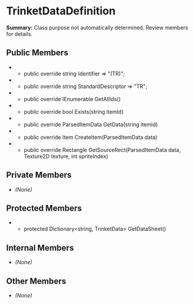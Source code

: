 # TrinketDataDefinition

**Summary:** Class purpose not automatically determined. Review members for details.

## Public Members
- - public override string Identifier => "(TR)";
- - public override string StandardDescriptor => "TR";
- - public override IEnumerable<string> GetAllIds()
- - public override bool Exists(string itemId)
- - public override ParsedItemData GetData(string itemId)
- - public override Item CreateItem(ParsedItemData data)
- - public override Rectangle GetSourceRect(ParsedItemData data, Texture2D texture, int spriteIndex)

## Private Members
- *(None)*

## Protected Members
- - protected Dictionary<string, TrinketData> GetDataSheet()

## Internal Members
- *(None)*

## Other Members
- *(None)*

